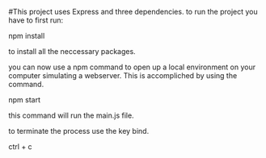 #This project uses Express and three dependencies.
to run the project you have to first run: 

npm install

to install all the neccessary packages.

you can now use a npm command to open up a 
local environment on your computer simulating a webserver.
This is accompliched by using the command.

npm start

this command will run the main.js file.

to terminate the process use the key bind.

ctrl + c